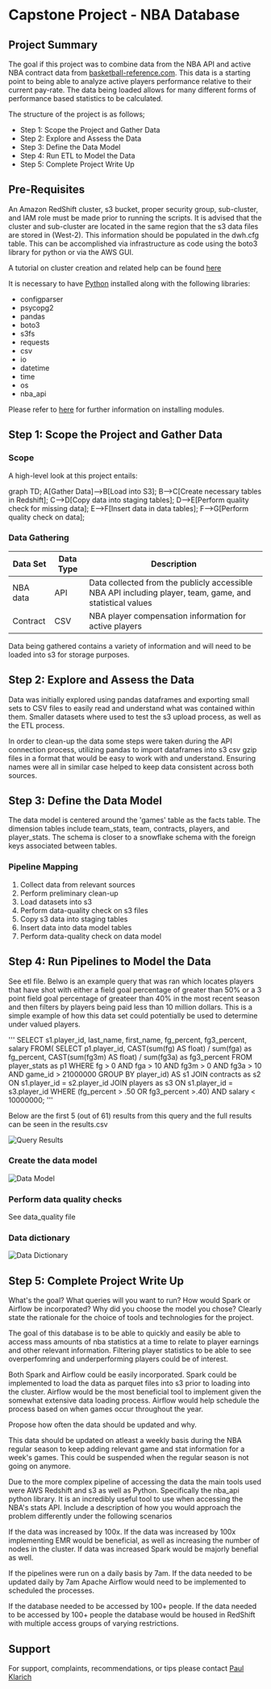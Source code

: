# Capstone Project - NBA Database

## Project Summary

The goal if this project was to combine data from the NBA API and active NBA contract data from [basketball-reference.com](https://www.basketball-reference.com/contracts/). This data is a starting point to being able to analyze active players performance relative to their current pay-rate. The data being loaded allows for many different forms of performance based statistics to be calculated.

The structure of the project is as follows;

* Step 1: Scope the Project and Gather Data
* Step 2: Explore and Assess the Data
* Step 3: Define the Data Model
* Step 4: Run ETL to Model the Data
* Step 5: Complete Project Write Up

## Pre-Requisites

An Amazon RedShift cluster, s3 bucket, proper security group, sub-cluster, and IAM role must be made prior to running the scripts. It is advised that the cluster and sub-cluster are located in the same region that the s3 data files are stored in (West-2). This information should be populated in the dwh.cfg table. This can be accomplished via infrastructure as code using the boto3 library for python or via the AWS GUI.

A tutorial on cluster creation and related help can be found [here](https://docs.aws.amazon.com/redshift/latest/dg/tutorial-loading-data-launch-cluster.html)

It is necessary to have [Python](https://www.python.org/downloads/) installed along with the following libraries:

* configparser
* psycopg2
* pandas
* boto3
* s3fs
* requests
* csv
* io
* datetime
* time
* os
* nba_api

Please refer to 
[here](https://docs.python.org/3/installing/index.html)
for further information on installing modules.

## Step 1: Scope the Project and Gather Data

### Scope

A high-level look at this project entails:

graph TD;
	A[Gather Data]-->B[Load into S3];
	B-->C[Create necessary tables in Redshift];
	C-->D[Copy data into staging tables];
	D-->E[Perform quality check for missing data];
	E-->F[Insert data in data tables];
	F-->G[Perform quality check on data];

### Data Gathering

| Data Set | Data Type | Description|
|----------|-----------|------------|
| NBA data | API       | Data collected from the publicly accessible NBA API including player, team, game, and statistical values|
| Contract | CSV       | NBA player compensation information for active players|

Data being gathered contains a variety of information and will need to be loaded into s3 for storage purposes.

## Step 2: Explore and Assess the Data

Data was initially explored using pandas dataframes and exporting small sets to CSV files to easily read and understand what was contained within them. Smaller datasets where used to test the s3 upload process, as well as the ETL process. 

In order to clean-up the data some steps were taken during the API connection process, utilizing pandas to import dataframes into s3 csv gzip files in a format that would be easy to work with and understand. Ensuring names were all in similar case helped to keep data consistent across both sources.

## Step 3: Define the Data Model

The data model is centered around the 'games' table as the facts table. The dimension tables include team_stats, team, contracts, players, and player_stats. The schema is closer to a snowflake schema with the foreign keys associated between tables.


### Pipeline Mapping

1. Collect data from relevant sources
2. Perform preliminary clean-up
3. Load datasets into s3
4. Perform data-quality check on s3 files
5. Copy s3 data into staging tables
6. Insert data into data model tables
7. Perform data-quality check on data model

## Step 4: Run Pipelines to Model the Data

See etl file. Belwo is an example query that was ran which locates players that have shot with either a field goal percentage of greater than 50% or a 3 point field goal percentage of greateer than 40% in the most recent season and then filters by players being paid less than 10 million dollars. This is a simple example of how this data set could potentially be used to determine under valued players.

'''
SELECT s1.player_id,
last_name,
first_name,
fg_percent,
fg3_percent,
salary
FROM(
SELECT 
p1.player_id,
CAST(sum(fg) AS float) / sum(fga) as fg_percent,
CAST(sum(fg3m) AS float) / sum(fg3a) as fg3_percent
FROM 
player_stats as p1
WHERE fg > 0
AND fga > 10
AND fg3m > 0
AND fg3a > 10
AND game_id > 21000000
GROUP BY player_id)
AS s1
JOIN contracts as s2
ON s1.player_id = s2.player_id
JOIN players as s3
ON s1.player_id = s3.player_id
WHERE (fg_percent > .50 OR fg3_percent >.40)
AND salary < 10000000;
'''

Below are the first 5 (out of 61) results from this query and the full results can be seen in the results.csv

![Query Results](https://github.com/pklarich/Udacity-DE-NanoDegree/blob/master/Capstone/results.png?raw=true)

### Create the data model

![Data Model](https://github.com/pklarich/Udacity-DE-NanoDegree/blob/master/Capstone/DataModel.png?raw=true)

### Perform data quality checks

See data_quality file
### Data dictionary

![Data Dictionary](https://github.com/pklarich/Udacity-DE-NanoDegree/blob/master/Capstone/DataDictionary.png?raw=true)

## Step 5: Complete Project Write Up

What's the goal? What queries will you want to run? How would Spark or Airflow be incorporated? Why did you choose the model you chose?
Clearly state the rationale for the choice of tools and technologies for the project.

The goal of this database is to be able to quickly and easily be able to access mass amounts of nba statistics at a time to relate to player earnings and other relevant information. Filtering player statistics to be able to see overperfomring and underperforming players could be of interest. 

Both Spark and Airflow could be easily incorporated. Spark could be implemented to load the data as parquet files into s3 prior to loading into the cluster. Airflow would be the most beneficial tool to implement given the somewhat extensive data loading process. Airflow would help schedule the process based on when games occur throughout the year.

Propose how often the data should be updated and why.

This data should be updated on atleast a weekly basis during the NBA regular season to keep adding relevant game and stat information for a week's games. This could be suspended when the regular season is not going on anymore.

Due to the more complex pipeline of accessing the data the main tools used were AWS Redshift and s3 as well as Python. Specifically the nba_api python library. It is an incredibly useful tool to use when accessing the NBA's stats API.
Include a description of how you would approach the problem differently under the following scenarios

If the data was increased by 100x.
If the data was increased by 100x implementing EMR would be beneficial, as well as increasing the number of nodes in the cluster. If data was increased Spark would be majorly benefial as well.

If the pipelines were run on a daily basis by 7am.
If the data needed to be updated daily by 7am Apache Airflow would need to be implemented to scheduled the processes.

If the database needed to be accessed by 100+ people.
If the data needed to be accessed by 100+ people the database would be housed in RedShift with multiple access groups of varying restrictions.


## Support

For support, complaints, recommendations, or tips please contact [Paul Klarich](pklarich@gmail.com) 

